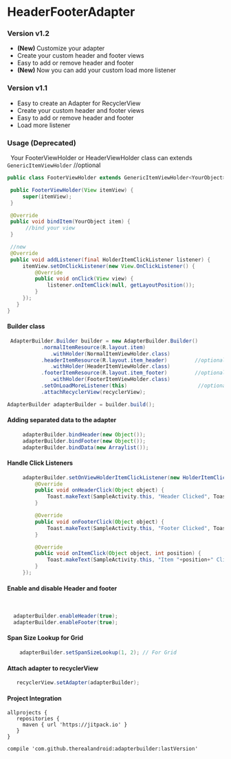 # HeaderFooterAdapter 

### Version v1.2 
- <b> (New) </b> Customize your adapter
- Create your custom header and footer views
- Easy to add or remove header and footer
- <b> (New) </b> Now you can add your custom load more listener 

### Version v1.1 
- Easy to create an Adapter for RecyclerView
- Create your custom header and footer views
- Easy to add or remove header and footer
- Load more listener

### Usage (Deprecated)

   Your FooterViewHolder or HeaderViewHolder class can extends `GenericItemViewHolder` //optional

   ```java
  public class FooterViewHolder extends GenericItemViewHolder<YourObject> {

    public FooterViewHolder(View itemView) {
        super(itemView);
    }

    @Override
    public void bindItem(YourObject item) {
         //bind your view
    }

    //new
    @Override
    public void addListener(final HolderItemClickListener listener) {
        itemView.setOnClickListener(new View.OnClickListener() {
            @Override
            public void onClick(View view) {
                listener.onItemClick(null, getLayoutPosition());
            }
        });
    }
 }
 ```
 
 #### Builder class
 
  ```java
  AdapterBuilder.Builder builder = new AdapterBuilder.Builder()
             .normalItemResource(R.layout.item)
                .withHolder(NormalItemViewHolder.class)
             .headerItemResource(R.layout.item_header)         //optional
                .withHolder(HeaderItemViewHolder.class)
             .footerItemResource(R.layout.item_footer)         //optional
                .withHolder(FooterItemViewHolder.class)
             .setOnLoadMoreListener(this)                       //optional
             .attachRecyclerView(recyclerView);

  AdapterBuilder adapterBuilder = builder.build();
 ```
   
#### Adding separated data to the adapter
```java
     adapterBuilder.bindHeader(new Object());
     adapterBuilder.bindFooter(new Object());
     adapterBuilder.bindData(new Arraylist());
```

#### Handle Click Listeners

```java
     adapterBuilder.setOnViewHolderItemClickListener(new HolderItemClickListener() {
         @Override
         public void onHeaderClick(Object object) {
             Toast.makeText(SampleActivity.this, "Header Clicked", Toast.LENGTH_SHORT).show();
         }

         @Override
         public void onFooterClick(Object object) {
             Toast.makeText(SampleActivity.this, "Footer Clicked", Toast.LENGTH_SHORT).show();
         }

         @Override
         public void onItemClick(Object object, int position) {
             Toast.makeText(SampleActivity.this, "Item "+position+" Clicked", Toast.LENGTH_SHORT).show();
         }
     });
```
        
#### Enable and disable Header and footer
      
 ```java
   adapterBuilder.enableHeader(true);
   adapterBuilder.enableFooter(true);
 ```
 
#### Span Size Lookup for Grid

 ```java
    adapterBuilder.setSpanSizeLookup(1, 2); // For Grid
 ``` 
  
#### Attach adapter to recyclerView

 ```java
    recyclerView.setAdapter(adapterBuilder);
 ``` 
 #### Project Integration

 ```  
 allprojects {
    repositories {
      maven { url 'https://jitpack.io' }
    }
 }
	
 compile 'com.github.therealandroid:adapterbuilder:lastVersion'
 
